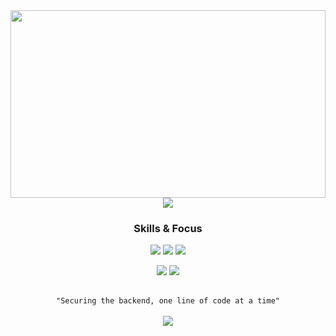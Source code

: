 <div align="center">
  <img width="100%" height="300" src="https://capsule-render.vercel.app/api?type=waving&color=0:FF6B6B,50:4ECDC4,100:45B7D1&height=300&section=header&text=GlitchIdea&fontSize=90&fontColor=fff&animation=fadeIn&fontAlignY=38&desc=Cybersecurity%20%7C%20Penetration%20Testing%20%7C%20Django%20Developer&descAlignY=51&descAlign=50">
</div>

<div align="center">
  <img src="https://readme-typing-svg.herokuapp.com/?lines=⚡+Cybersecurity;⚡+Python+Security+Developer;⚡+Django+%26+Flask+Developer;⚡+Penetration+Tester;&font=JetBrains+Mono&size=25&duration=3000&pause=1000&color=00D4FF&center=true&vCenter=true&width=600&height=100">
</div>


<div align="center">
  <h3>Skills & Focus</h3>
  <p>
    <img src="https://img.shields.io/badge/🔒_Security-FF0000?style=for-the-badge&logoColor=white"/>
    <img src="https://img.shields.io/badge/🐍_Python-3776AB?style=for-the-badge&logoColor=white"/>
    <img src="https://img.shields.io/badge/🌐_Django-092E20?style=for-the-badge&logoColor=white"/>
  </p>
  <p>
    <img src="https://img.shields.io/badge/Linux-FCC624?style=for-the-badge&logo=linux&logoColor=black"/>
    <img src="https://img.shields.io/badge/Windows-0078D6?style=for-the-badge&logo=windows&logoColor=white"/>
  </p>

  <br>
  <code>"Securing the backend, one line of code at a time"</code>
  <br><br>
  <img src="https://img.shields.io/badge/I_use-Arch_btw-1793D1?style=for-the-badge&logo=arch-linux&logoColor=white"/>
</div>
